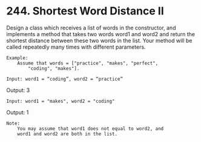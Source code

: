 # 244. Shortest Word Distance II

Design a class which receives a list of words in the constructor, and implements a method
        that takes two words word1 and word2 and return the shortest distance
        between these two words in the list. Your method will be called repeatedly many
        times with different parameters. 

    Example:
        Assume that words = ["practice", "makes", "perfect",
            "coding", "makes"].

    Input: word1 = “coding”, word2 = “practice”
Output: 3

    Input: word1 = "makes", word2 = "coding"
Output: 1

    Note:
        You may assume that word1 does not equal to word2, and
        word1 and word2 are both in the list.